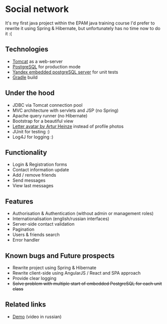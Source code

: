 # Social network

It's my first java project within the EPAM java training course
I'd prefer to rewrite it using Spring & Hibernate, but unfortunately has no time now to do it :(

## Technologies
- [Tomcat](http://tomcat.apache.org/) as a web-server
- [PostgreSQL](https://www.postgresql.org/) for production mode
- [Yandex embedded postgreSQL server](https://github.com/yandex-qatools/postgresql-embedded) for unit tests
- [Gradle](https://gradle.org/) build

## Under the hood

- JDBC via Tomcat connection pool
- MVC architecture with servlets and JSP (no Spring)
- Apache query runner (no Hibernate)
- Bootstrap for a beautiful view
- [Letter avatar by Artur Heinze](https://agentejo.com/blog/tired-of-gravatar-try-letter-avatar) instead of profile photos
- JUnit for testing :)
- Log4J for logging :)

## Functionality

- Login & Registration forms
- Contact information update
- Add / remove friends
- Send messages
- View last messages

## Features

- Authorisation & Authentication (without admin or management roles)
- Internationalisation (english/russian interfaces)
- Server-side contact validation
- Pagination
- Users & friends search
- Error handler

## Known bugs and Future prospects

- Rewrite project using Spring & Hibernate
- Rewrite client-side using AngularJS / React and SPA approach
- Provide clear logging
- ~~Solve problem with multiple start of embedded PostgreSQL for each unit class~~

## Related links

- [Demo](https://drive.google.com/open?id=0B2rnMGPgU6HnWTZJRi1vR182N1U) (video in russian)
